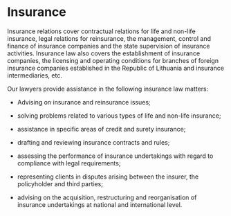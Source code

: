 # Insurance

Insurance relations cover contractual relations for life and non-life insurance, legal relations for reinsurance, the management, control and finance of insurance companies and the state supervision of insurance activities. Insurance law also covers the establishment of insurance companies, the licensing and operating conditions for branches of foreign insurance companies established in the Republic of Lithuania and insurance intermediaries, etc.

Our lawyers provide assistance in the following insurance law matters:

- Advising on insurance and reinsurance issues;

- solving problems related to various types of life and non-life insurance;

- assistance in specific areas of credit and surety insurance;

- drafting and reviewing insurance contracts and rules;

- assessing the performance of insurance undertakings with regard to compliance with legal requirements;

- representing clients in disputes arising between the insurer, the policyholder and third parties;

- advising on the acquisition, restructuring and reorganisation of insurance undertakings at national and international level.
